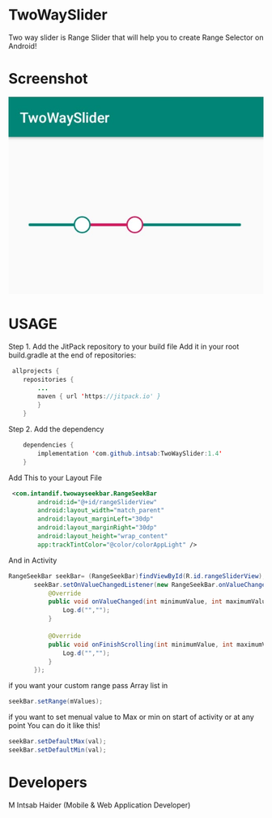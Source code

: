 # TwoWaySlider
Two way slider is Range Slider that will help you to create Range Selector on Android!

# Screenshot
<img src="https://github.com/intsab/TwoWaySlider/blob/master/SampleTwoWaySeekbar/slider.png">
<h1>USAGE</h1>

Step 1. Add the JitPack repository to your build file
Add it in your root build.gradle at the end of repositories:

```java
 allprojects {
 	repositories {
		...
		maven { url 'https://jitpack.io' }
		}
	}
```
	
Step 2. Add the dependency
  
```java
	dependencies {
		implementation 'com.github.intsab:TwoWaySlider:1.4'
	}
``` 
Add This to your Layout File

```XML
 <com.intandif.twowayseekbar.RangeSeekBar
        android:id="@+id/rangeSliderView"
        android:layout_width="match_parent"
        android:layout_marginLeft="30dp"
        android:layout_marginRight="30dp"
        android:layout_height="wrap_content"
        app:trackTintColor="@color/colorAppLight" />
``` 
And in Activity 
 ```java
 RangeSeekBar seekBar= (RangeSeekBar)findViewById(R.id.rangeSliderView);
        seekBar.setOnValueChangedListener(new RangeSeekBar.onValueChangedListener() {
            @Override
            public void onValueChanged(int minimumValue, int maximumValue) {
                Log.d("","");
            }

            @Override
            public void onFinishScrolling(int minimumValue, int maximumValue) {
                Log.d("","");
            }
        });
``` 

if you want your custom range pass Array list in 
  ```java
  seekBar.setRange(mValues);
  ```
  
if you want to set menual value to Max or min on start of activity or at any point You can do it like this!
  ```java
  seekBar.setDefaultMax(val);
  seekBar.setDefaultMin(val);
  ```
 <h1>Developers</h1>
 M Intsab Haider (Mobile & Web Application Developer)</br>

